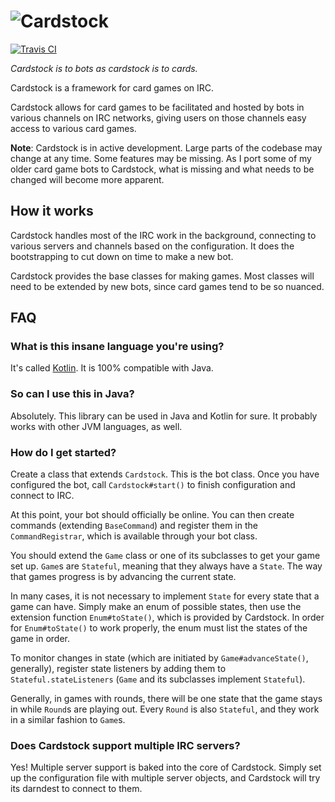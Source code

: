 # ![Cardstock](https://cardstock.xyz/images/long.svg)
[![Travis CI](https://travis-ci.org/Cardstock/Cardstock.svg)](https://travis-ci.org/Cardstock/Cardstock)

*Cardstock is to bots as cardstock is to cards.*

Cardstock is a framework for card games on IRC.

Cardstock allows for card games to be facilitated and hosted by bots in various channels on IRC networks, giving users
on those channels easy access to various card games.

**Note**: Cardstock is in active development. Large parts of the codebase may change at any time. Some features may be
missing. As I port some of my older card game bots to Cardstock, what is missing and what needs to be changed will
become more apparent.

## How it works

Cardstock handles most of the IRC work in the background, connecting to various servers and channels based on the
configuration. It does the bootstrapping to cut down on time to make a new bot.

Cardstock provides the base classes for making games. Most classes will need to be extended by new bots, since card
games tend to be so nuanced.

## FAQ

### What is this insane language you're using?

It's called [Kotlin](http://kotlinlang.org/). It is 100% compatible with Java.

### So can I use this in Java?

Absolutely. This library can be used in Java and Kotlin for sure. It probably works with other JVM languages, as well.

### How do I get started?

Create a class that extends `Cardstock`. This is the bot class. Once you have configured the bot, call
`Cardstock#start()` to finish configuration and connect to IRC.

At this point, your bot should officially be online. You can then create commands (extending `BaseCommand`) and register
them in the `CommandRegistrar`, which is available through your bot class.

You should extend the `Game` class or one of its subclasses to get your game set up. `Game`s are `Stateful`, meaning
that they always have a `State`. The way that games progress is by advancing the current state.

In many cases, it is not necessary to implement `State` for every state that a game can have. Simply make an enum of
possible states, then use the extension function `Enum#toState()`, which is provided by Cardstock. In order for
`Enum#toState()` to work properly, the enum must list the states of the game in order.

To monitor changes in state (which are initiated by `Game#advanceState()`, generally), register state listeners by
adding them to `Stateful.stateListeners` (`Game` and its subclasses implement `Stateful`).

Generally, in games with rounds, there will be one state that the game stays in while `Round`s are playing out. Every
`Round` is also `Stateful`, and they work in a similar fashion to `Game`s.

### Does Cardstock support multiple IRC servers?

Yes! Multiple server support is baked into the core of Cardstock. Simply set up the configuration file with multiple
server objects, and Cardstock will try its darndest to connect to them.
